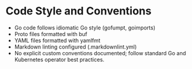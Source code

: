 # Code Style and Conventions

- Go code follows idiomatic Go style (gofumpt, goimports)
- Proto files formatted with buf
- YAML files formatted with yamlfmt
- Markdown linting configured (.markdownlint.yml)
- No explicit custom conventions documented; follow standard Go and Kubernetes operator best practices.
